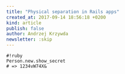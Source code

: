 ```yaml
---
title: "Physical separation in Rails apps"
created_at: 2017-09-14 18:56:18 +0200
kind: article
publish: false
author: Andrzej Krzywda
newsletter: :skip
---
```



<!-- more -->

```
#!ruby
Person.new.show_secret
# => 1234vW74X&
```

